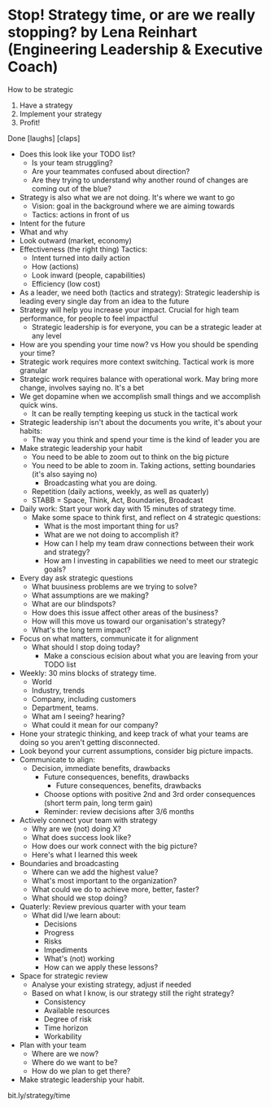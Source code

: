# Stop! Strategy time, or are we really stopping? by Lena Reinhart (Engineering Leadership & Executive Coach)

How to be strategic
1. Have a strategy
2. Implement your strategy
3. Profit!

Done [laughs] [claps]

- Does this look like your TODO list?
  - Is your team struggling?
  - Are your teammates confused about direction?
  - Are they trying to understand why another round of changes are coming out of the blue?
- Strategy is also what we are not doing. It's where we want to go
  - Vision: goal in the background where we are aiming towards
  - Tactics: actions in front of us
- Intent for the future
- What and why
- Look outward (market, economy)
- Effectiveness (the right thing)
Tactics:
  - Intent turned into daily action
  - How (actions)
  - Look inward (people, capabilities)
  - Efficiency (low cost)
- As a leader, we need both (tactics and strategy): Strategic leadership is leading every single day from an idea to the future
- Strategy will help you increase your impact. Crucial for high team performance, for people to feel impactful
  - Strategic leadership is for everyone, you can be a strategic leader at any level
- How are you spending your time now? vs How you should be spending your time?
- Strategic work requires more context switching. Tactical work is more granular
- Strategic work requires balance with operational work. May bring more change, involves saying no. It's a bet
- We get dopamine when we accomplish small things and we accomplish quick wins. 
  - It can be really tempting keeping us stuck in the tactical work
- Strategic leadership isn't about the documents you write, it's about your habits:
  - The way you think and spend your time is the kind of leader you are
- Make strategic leadership your habit
  - You need to be able to zoom out to think on the big picture
  - You need to be able to zoom in. Taking actions, setting boundaries (it's also saying no)
    - Broadcasting what you are doing.
  - Repetition (daily actions, weekly, as well as quaterly)
  - STABB = Space, Think, Act, Boundaries, Broadcast
- Daily work: Start your work day with 15 minutes of strategy time.
  - Make some space to think first, and reflect on 4 strategic questions:
    - What is the most important thing for us?
    - What are we not doing to accomplish it?
    - How can I help my team draw connections between their work and strategy?
    - How am I investing in capabilities we need to meet our strategic goals?
- Every day ask strategic questions
  - What buusiness problems are we trying to solve?
  - What assumptions are we making?
  - What are our blindspots?
  - How does this issue affect other areas of the business?
  - How will this move us toward our organisation's strategy?
  - What's the long term impact?
- Focus on what matters, communicate it for alignment
  - What should I stop doing today?
    - Make a conscious ecision about what you are leaving from your TODO list
- Weekly: 30 mins blocks of strategy time.
  - World
  - Industry, trends
  - Company, including customers
  - Department, teams.
  - What am I seeing? hearing?
  - What could it mean for our company?
- Hone your strategic thinking, and keep track of what your teams are doing so you aren't getting disconnected.
- Look beyond your current assumptions, consider big picture impacts. 
- Communicate to align:
  - Decision, immediate benefits, drawbacks
    - Future consequences, benefits, drawbacks
      - Future consequences, benefits, drawbacks
    - Choose options with positive 2nd and 3rd order consequences (short term pain, long term gain)
    - Reminder: review decisions after 3/6 months
- Actively connect your team with strategy
  - Why are we (not) doing X?
  - What does success look like?
  - How does our work connect with the big picture?
  - Here's what I learned this week
- Boundaries and broadcasting
  - Where can we add the highest value?
  - What's most important to the organization?
  - What could we do to achieve more, better, faster?
  - What should we stop doing?
- Quaterly: Review previous quarter with your team
  - What did I/we learn about:
    - Decisions
    - Progress
    - Risks
    - Impediments
    - What's (not) working
    - How can we apply these lessons?
- Space for strategic review
  - Analyse your existing strategy, adjust if needed
  - Based on what I know, is our strategy still the right strategy?
    - Consistency
    - Available resources
    - Degree of risk
    - Time horizon
    - Workability
- Plan with your team
  - Where are we now?
  - Where do we want to be?
  - How do we plan to get there?
- Make strategic leadership your habit.

bit.ly/strategy/time